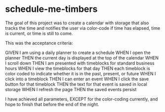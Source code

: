 # schedule-me-timbers

The goal of this project was to create a calendar with storage that also tracks the time and notifies the user via color-code if time has elapsed, time is current, or time is still to come.

This was the acceptance criteria:

GIVEN I am using a daily planner to create a schedule
WHEN I open the planner
THEN the current day is displayed at the top of the calendar
WHEN I scroll down
THEN I am presented with timeblocks for standard business hours
WHEN I view the timeblocks for that day
THEN each timeblock is color coded to indicate whether it is in the past, present, or future
WHEN I click into a timeblock
THEN I can enter an event
WHEN I click the save button for that timeblock
THEN the text for that event is saved in local storage
WHEN I refresh the page
THEN the saved events persist


I have achieved all parameters, EXCEPT for the color-coding currently, and hope to finish that before the end of the night.
